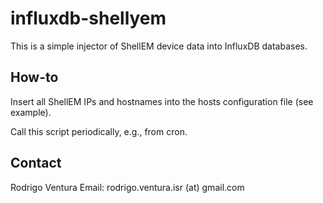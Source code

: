 # influxdb-shellyem

This is a simple injector of ShellEM device data into InfluxDB databases.

## How-to

Insert all ShellEM IPs and hostnames into the hosts configuration file (see example).

Call this script periodically, e.g., from cron.


## Contact

Rodrigo Ventura
Email: rodrigo.ventura.isr (at) gmail.com
